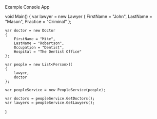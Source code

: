 Example Console App

void Main()
{
	var lawyer = new Lawyer
	{
		FirstName = "John",
		LastName = "Mason",
		Practice = "Criminal"
	};	
	
	var doctor = new Doctor
	{
		FirstName = "Mike",
		LastName = "Robertson",
		Occupation = "Dentist",
		Hospital = "The Dentist Office"
	};
	
	var people = new List<Person>()
	{
		lawyer,
		doctor
	};
	
	var peopleService = new PeopleService(people);
	
	var doctors = peopleService.GetDoctors();
	var lawyers = peopleService.GetLawyers();
}
